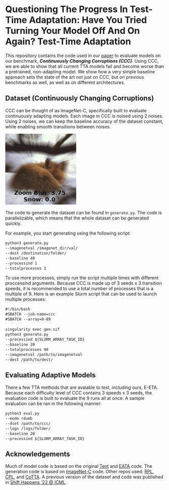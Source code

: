 # Questioning The Progress In Test-Time Adaptation: Have You Tried Turning Your Model Off And On Again? Test-Time Adaptation

This repository contains the code used in our [paper](https://oripress.com/CCC.pdf) to evaluate models on our benchmark, ***Continuously Changing Corruptions (CCC)***.
Using CCC, we are able to show that all current TTA models fail and become worse than a 
pretrained, non-adapting model. We show how a very simple baseline approach sets the state 
of the art not just on CCC, but on previous benchmarks as well, as well as on different
architectures. 


## Dataset (Continuously Changing Corruptions)
CCC can be thought of as ImageNet-C, specifically built to evaluate continuously adapting models.
Each image in CCC is noised using 2 noises. Using 2 noises, we can keep the baseline accuracy of the dataset constant, 
while enabling smooth transitions between noises.  

![](ccc.gif)


The code to generate the dataset can be found in ```generate.py```. The code is parallelizable, which means that the whole
dataset can be generated quickly.

For example, you start generating using the following script:


```
python3 generate.py
--imagenetval /imagenet_dir/val/
--dest /destination/folder/
--baseline 40
--processind 1
--totalprocesses 1
```

To use more processes, simply run the script multiple times with different proccessind arguments. Because CCC is made up of 3 seeds x 3 transition speeds,
it is recommended to use a total number of processes that is a multiple of 9. Here is an example 
Slurm script that can be used to launch multiple processes:

```
#!/bin/bash
#SBATCH --job-name=ccc
#SBATCH --array=0-89

singularity exec gen.sif 
python3 generate.py
--processind ${SLURM_ARRAY_TASK_ID} 
--baseline 20  
--totalprocesses 90 
--imagenetval /path/to/imagenetval
--dest /path/to/dest/
```



## Evaluating Adaptive Models
There a few TTA methods that are avaiable to test, including ours, E-ETA.
Because each difficulty level of CCC contains 3 speeds x 3 seeds, the evaluation code
is built to evaluate the 9 runs all at once. A sample evaluation can be ran in the following
manner:
```
python3 eval.py
--mode rdumb
--dset /path/to/ccc/
--logs /logs/folder/
--baseline 20
--processind ${SLURM_ARRAY_TASK_ID} 
```


## Acknowledgements
Much of model code is based on the original [Tent](https://github.com/DequanWang/tent) and [EATA](https://github.com/mr-eggplant/EATA/) code.
The generation code is based on [ImageNet-C](https://github.com/hendrycks/robustness) code.
Other repos used: [RPL](https://github.com/bethgelab/robustness), [CPL](https://github.com/locuslab/tta_conjugate/), and [CoTTA](https://github.com/qinenergy/cotta).
A previous version of the dataset and code was published in [Shift Happens '22 @ ICML](https://github.com/shift-happens-benchmark/icml-2022).